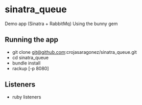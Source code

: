 sinatra_queue
=============

Demo app (Sinatra + RabbitMq) Using the bunny gem

## Running the app

* git clone git@github.com:crojasaragonez/sinatra_queue.git
* cd sinatra_queue
* bundle install
* rackup [-p 8080]

## Listeners
* ruby listeners
